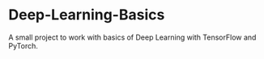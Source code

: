 # Deep-Learning-Basics
A small project to work with basics of Deep Learning with TensorFlow and PyTorch. 

